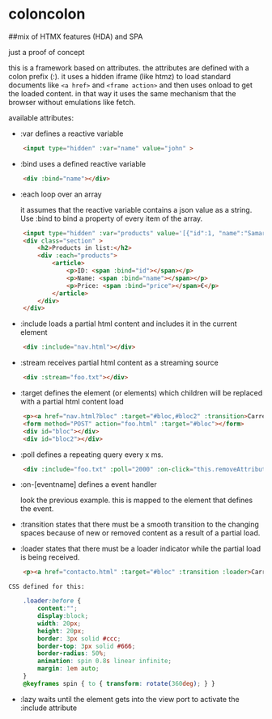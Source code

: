 # coloncolon

##mix of HTMX features (HDA) and SPA

just a proof of concept

this is a framework based on attributes. the attributes are defined with a colon prefix (:). it uses a hidden iframe (like htmz) to load standard documents like ```<a href>``` and ```<frame action>``` and then uses onload to get the loaded content. in that way it uses the same mechanism that the browser without emulations like fetch.

available attributes:

- :var defines a reactive variable
```html
    <input type="hidden" :var="name" value="john" >
```
- :bind uses a defined reactive variable
```html
    <div :bind="name"></div>
```
- :each loop over an array

    it assumes that the reactive variable contains a json value as a string. Use :bind to bind a property of every item of the array.
```html
    <input type="hidden" :var="products" value='[{"id":1, "name":"Samarreta", "price":20.50}, {"id":2, "name":"Pantalons", "price":45.00}, {"id":3, "name":"Sabates", "price":75.99}]'>
    <div class="section" >
        <h2>Products in list:</h2>
        <div :each="products"> 
            <article>
                <p>ID: <span :bind="id"></span></p>  
                <p>Name: <span :bind="name"></span></p> 
                <p>Price: <span :bind="price"></span>€</p> 
            </article>
        </div>
    </div>
```
- :include loads a partial html content and includes it in the current element
```html
    <div :include="nav.html"></div>
```
- :stream receives partial html content as a streaming source
```html
    <div :stream="foo.txt"></div>
```
- :target defines the element (or elements) which children will be replaced with a partial html content load
```html
    <p><a href="nav.html?bloc" :target="#bloc,#bloc2" :transition>Carrega bloc 4</a></p>
    <form method="POST" action="foo.html" :target="#bloc"></form>
    <div id="bloc"></div>
    <div id="bloc2"></div>
```
- :poll defines a repeating query every x ms.
```html
    <div :include="foo.txt" :poll="2000" :on-click="this.removeAttribute(':poll')" ></div>
```
- :on-[eventname] defines a event handler

    look the previous example. this is mapped to the element that defines the event.

- :transition states that there must be a smooth transition to the changing spaces because of new or removed content as a result of a partial load.

- :loader states that there must be a loader indicator while the partial load is being received.
```html
    <p><a href="contacto.html" :target="#bloc" :transition :loader>Carrega bloc 2</a></p>
```
    CSS defined for this:
```css
    .loader:before {
        content:"";
        display:block;
        width: 20px;
        height: 20px;
        border: 3px solid #ccc;
        border-top: 3px solid #666;
        border-radius: 50%;
        animation: spin 0.8s linear infinite;
        margin: 1em auto;
    }
    @keyframes spin { to { transform: rotate(360deg); } }
```
- :lazy waits until the element gets into the view port to activate the :include attribute
